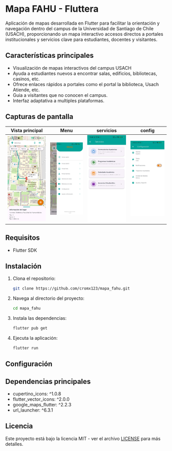 # Mapa FAHU - Fluttera

Aplicación de mapas desarrollada en Flutter para facilitar la orientación y navegación dentro del campus de la Universidad de Santiago de Chile (USACH), proporcionando un mapa interactivo accesos directos a portales institucionales y servicios clave para estudiantes, docentes y visitantes.

## Características principales
- Visualización de mapas interactivos del campus USACH
- Ayuda a estudiantes nuevos a encontrar salas, edificios, bibliotecas, casinos, etc.
- Ofrece enlaces rápidos a portales como el portal la biblioteca, Usach Atiende, etc.
- Guia a visitantes que no conocen el campus.
- Interfaz adaptativa a multiples plataformas.

## Capturas de pantalla

| Vista principal | Menu | servicios | config |
|-----------------|-----------------|-------------------|-------------------|
| ![mapa screen](screenshots/main_maps.jpeg) | ![menu screen](screenshots/menu_screen.jpeg) | ![servicios screen](screenshots/servicios_screen.jpeg) | ![config screen](screenshots/config_screen.jpeg) |

## Requisitos
- Flutter SDK 

## Instalación
1. Clona el repositorio:
   ```bash
   git clone https://github.com/cromx123/mapa_fahu.git
   ```
2. Navega al directorio del proyecto:
   ```bash
   cd mapa_fahu
   ```
3. Instala las dependencias:
   ```bash
   flutter pub get
   ```
4. Ejecuta la aplicación:
   ```bash
   flutter run
   ```

## Configuración

## Dependencias principales
- cupertino_icons: ^1.0.8
- flutter_vector_icons: ^2.0.0
- google_maps_flutter: ^2.2.3
- url_launcher: ^6.3.1

## Licencia
Este proyecto está bajo la licencia MIT - ver el archivo [LICENSE](LICENSE) para más detalles.
